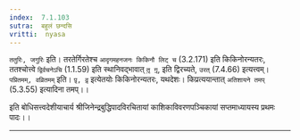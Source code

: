 ```yaml
---
index:  7.1.103
sutra:  बहुलं छन्दसि
vritti:  nyasa
---
```


`ततुरिः, जगुरिः` इति। तरतेर्गिरतेश्च `आदृगमहनजनः किकिनौ लिट् च` (3.2.171) इति किकिनोरन्यतरः, ततश्चोत्त्वे `द्विर्वचनेऽचि` (1.1.59) इति स्थानिवद्भावात् `तृ़ गृ़`, इति द्विरच्यते, `उरत्` (7.4.66) इत्यत्त्वम्। `पप्रितमम्, वव्रितमम्` इति। `पृ़, वृ़` इत्येतयोः किकिनोरन्यतरः, यथदेशः। किप्रत्ययान्तात् `अतिशायने तमप्` (5.3.55) इत्यादिना तमप्।।

इति बोधिसत्त्वदेशीयाचार्य श्रीजिनेन्द्रबुद्धिपादविरचितायां
काशिकाविवरणपञ्चिकायां सप्तमाध्यायस्य
प्रथमः पादः।।

- - -



